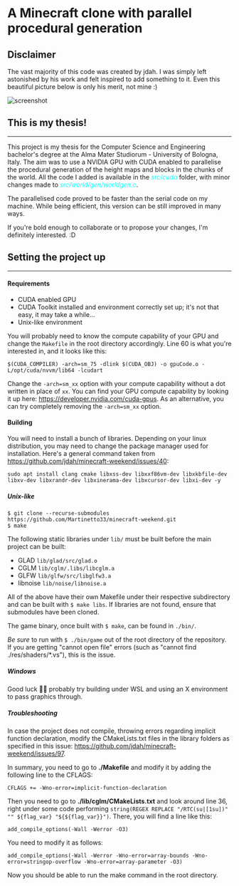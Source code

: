 # A Minecraft clone with parallel procedural generation

## Disclaimer
The vast majority of this code was created by jdah. I was simply left astonished by his work and felt inspired to add something to it. Even this beautiful picture below is only his merit, not mine :)

![screenshot](screenshots/1.png)

## This is my thesis!
___
This project is my thesis for the Computer Science and Engineering bachelor's degree at the Alma Mater Studiorum - University of Bologna, Italy.
The aim was to use a NVIDIA GPU with CUDA enabled to parallelise the procedural generation of the height maps and blocks in the chunks of the world.
All the code I added is available in the <span style="color:cyan"><i>src/cuda</i></span> folder, with minor changes made to <span style="color:cyan"><i>src/world/gen/worldgen.c</i></span>.

The parallelised code proved to be faster than the serial code on my machine. While being efficient, this version can be still improved in many ways.

If you're bold enough to collaborate or to propose your changes, I'm definitely interested. :D

## Setting the project up
___
#### Requirements

- CUDA enabled GPU
- CUDA Toolkit installed and environment correctly set up; it's not that easy, it may take a while...
- Unix-like environment

You will probably need to know the compute capability of your GPU and change the `Makefile` in the root directory accordingly. Line 60 is what you're interested in, and it looks like this:

```aiignore
$(CUDA_COMPILER) -arch=sm_75 -dlink $(CUDA_OBJ) -o gpuCode.o -L/opt/cuda/nvvm/lib64 -lcudart
```
Change the `-arch=sm_xx` option with your compute capability without a dot written in place of `xx`. You can find your GPU compute capability by looking it up here: https://developer.nvidia.com/cuda-gpus. As an alternative, you can try completely removing the `-arch=sm_xx` option.

#### Building

You will need to install a bunch of libraries. Depending on your linux distribution, you may need to change the package manager used for installation. Here's a general command taken from https://github.com/jdah/minecraft-weekend/issues/40:
```
sudo apt install clang cmake libxss-dev libxxf86vm-dev libxkbfile-dev libxv-dev libxrandr-dev libxinerama-dev libxcursor-dev libxi-dev -y
```

##### Unix-like
`$ git clone --recurse-submodules https://github.com/Martinetto33/minecraft-weekend.git`\
`$ make`

The following static libraries under `lib/` must be built before the main project can be built:

- GLAD `lib/glad/src/glad.o`
- CGLM `lib/cglm/.libs/libcglm.a`
- GLFW `lib/glfw/src/libglfw3.a`
- libnoise `lib/noise/libnoise.a`

All of the above have their own Makefile under their respective subdirectory and can be built with `$ make libs`.
If libraries are not found, ensure that submodules have been cloned.

The game binary, once built with `$ make`, can be found in `./bin/`.

*Be sure* to run with `$ ./bin/game` out of the root directory of the repository.
If you are getting "cannot open file" errors (such as "cannot find ./res/shaders/*.vs"), this is the issue. 

##### Windows

Good luck 🤷‍♂️ probably try building under WSL and using an X environment to pass graphics through.

##### Troubleshooting

In case the project does not compile, throwing errors regarding implicit function declaration, modify the CMakeLists.txt files in the library folders as specified in this issue: https://github.com/jdah/minecraft-weekend/issues/97.

In summary, you need to go to **./Makefile** and modify it by adding the following line to the CFLAGS:

```
CFLAGS += -Wno-error=implicit-function-declaration
```

Then you need to go to **./lib/cglm/CMakeLists.txt** and look around line 36, right under some code performing ``string(REGEX REPLACE "/RTC(su|[1su])" "" ${flag_var} "${${flag_var}}")``. There, you will find a line like this:

```
add_compile_options(-Wall -Werror -O3)
```
You need to modify it as follows:
```
add_compile_options(-Wall -Werror -Wno-error=array-bounds -Wno-error=stringop-overflow -Wno-error=array-parameter -O3)
```

Now you should be able to run the make command in the root directory.
